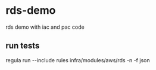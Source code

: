# rds-demo
rds demo with iac and pac code

## run tests

regula run --include rules  infra/modules/aws/rds -n -f json